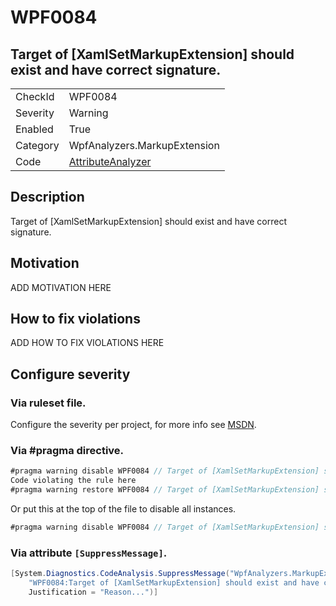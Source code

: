 # WPF0084
## Target of [XamlSetMarkupExtension] should exist and have correct signature.

<!-- start generated table -->
<table>
  <tr>
    <td>CheckId</td>
    <td>WPF0084</td>
  </tr>
  <tr>
    <td>Severity</td>
    <td>Warning</td>
  </tr>
  <tr>
    <td>Enabled</td>
    <td>True</td>
  </tr>
  <tr>
    <td>Category</td>
    <td>WpfAnalyzers.MarkupExtension</td>
  </tr>
  <tr>
    <td>Code</td>
    <td><a href="https://github.com/DotNetAnalyzers/WpfAnalyzers/blob/master/WpfAnalyzers/NodeAnalyzers/AttributeAnalyzer.cs">AttributeAnalyzer</a></td>
  </tr>
</table>
<!-- end generated table -->

## Description

Target of [XamlSetMarkupExtension] should exist and have correct signature.

## Motivation

ADD MOTIVATION HERE

## How to fix violations

ADD HOW TO FIX VIOLATIONS HERE

<!-- start generated config severity -->
## Configure severity

### Via ruleset file.

Configure the severity per project, for more info see [MSDN](https://msdn.microsoft.com/en-us/library/dd264949.aspx).

### Via #pragma directive.
```C#
#pragma warning disable WPF0084 // Target of [XamlSetMarkupExtension] should exist and have correct signature.
Code violating the rule here
#pragma warning restore WPF0084 // Target of [XamlSetMarkupExtension] should exist and have correct signature.
```

Or put this at the top of the file to disable all instances.
```C#
#pragma warning disable WPF0084 // Target of [XamlSetMarkupExtension] should exist and have correct signature.
```

### Via attribute `[SuppressMessage]`.

```C#
[System.Diagnostics.CodeAnalysis.SuppressMessage("WpfAnalyzers.MarkupExtension", 
    "WPF0084:Target of [XamlSetMarkupExtension] should exist and have correct signature.", 
    Justification = "Reason...")]
```
<!-- end generated config severity -->